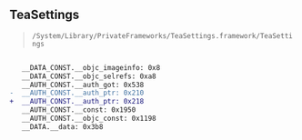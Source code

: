 ## TeaSettings

> `/System/Library/PrivateFrameworks/TeaSettings.framework/TeaSettings`

```diff

   __DATA_CONST.__objc_imageinfo: 0x8
   __DATA_CONST.__objc_selrefs: 0xa8
   __AUTH_CONST.__auth_got: 0x538
-  __AUTH_CONST.__auth_ptr: 0x210
+  __AUTH_CONST.__auth_ptr: 0x218
   __AUTH_CONST.__const: 0x1950
   __AUTH_CONST.__objc_const: 0x1198
   __DATA.__data: 0x3b8

```
